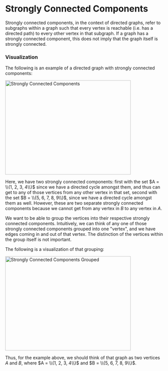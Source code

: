 # Strongly Connected Components

Strongly connected components, in the context of directed graphs, refer to subgraphs within a 
graph such that every vertex is reachable (i.e. has a directed path) to every other vertex in that
subgraph. If a graph has a strongly connected component, this does not imply that the graph itself 
is strongly connected.

### Visualization

The following is an example of a directed graph with strongly connected components:

<img src="https://firebasestorage.googleapis.com/v0/b/algorithm-helper-storage.appspot.com/o/img%2Falgorithms%2Fgraphs%2Fstrongly-connected-components.png?alt=media&token=0311e85b-50c8-4e4c-9585-7372006f165b" alt="Strongly Connected Components" width="400" height="300">

Here, we have two strongly connected components: first with the set $A = \\{1, 2, 3, 4\\}$ since we have 
a directed cycle amongst them, and thus can get to any of those vertices from any other vertex in 
that set, second with the set $B = \\{5, 6, 7, 8, 9\\}$, since we have a directed cycle amongst them as 
well. However, these are two separate strongly connected components because we cannot get from any 
vertex in $B$ to any vertex in $A$.

We want to be able to group the vertices into their respective strongly connected components. 
Intuitively, we can think of any one of those strongly connected components grouped into one 
"vertex", and we have edges coming in and out of that vertex. The distinction of the vertices
within the group itself is not important. 

The following is a visualization of that grouping:

<img src="https://firebasestorage.googleapis.com/v0/b/algorithm-helper-storage.appspot.com/o/img%2Falgorithms%2Fgraphs%2Fstrongly-connected-components-grouped.png?alt=media&token=7e827a15-f10b-47c6-bb1c-ceaf71f81639" alt="Strongly Connected Components Grouped" width="400" height="300">

Thus, for the example above, we should think of that graph as two vertices $A$ and $B$, where 
$A = \\{1, 2, 3, 4\\}$ and $B = \\{5, 6, 7, 8, 9\\}$.
